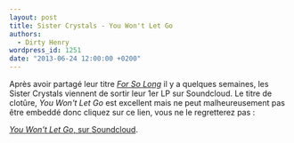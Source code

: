 ```yaml
---
layout: post
title: Sister Crystals - You Won't Let Go
authors:
  - Dirty Henry
wordpress_id: 1251
date: "2013-06-24 12:00:00 +0200"
---
```


Après avoir partagé leur titre [_For So Long_](1193) il y a quelques semaines,
les Sister Crystals viennent de sortir leur 1er LP sur Soundcloud. Le titre de
clotûre, _You Won't Let Go_ est excellent mais ne peut malheureusement pas être
embeddé donc cliquez sur ce lien, vous ne le regretterez pas :

[_You Won't Let Go_, sur Soundcloud](https://soundcloud.com/sistercrystals/9-you-wont-let-go).
